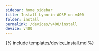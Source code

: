 ```yaml
---
sidebar: home_sidebar
title: Install Lynnrin-AOSP on v400
folder: install
permalink: /devices/v400/install
device: v400
---
```

{% include templates/device_install.md %}
